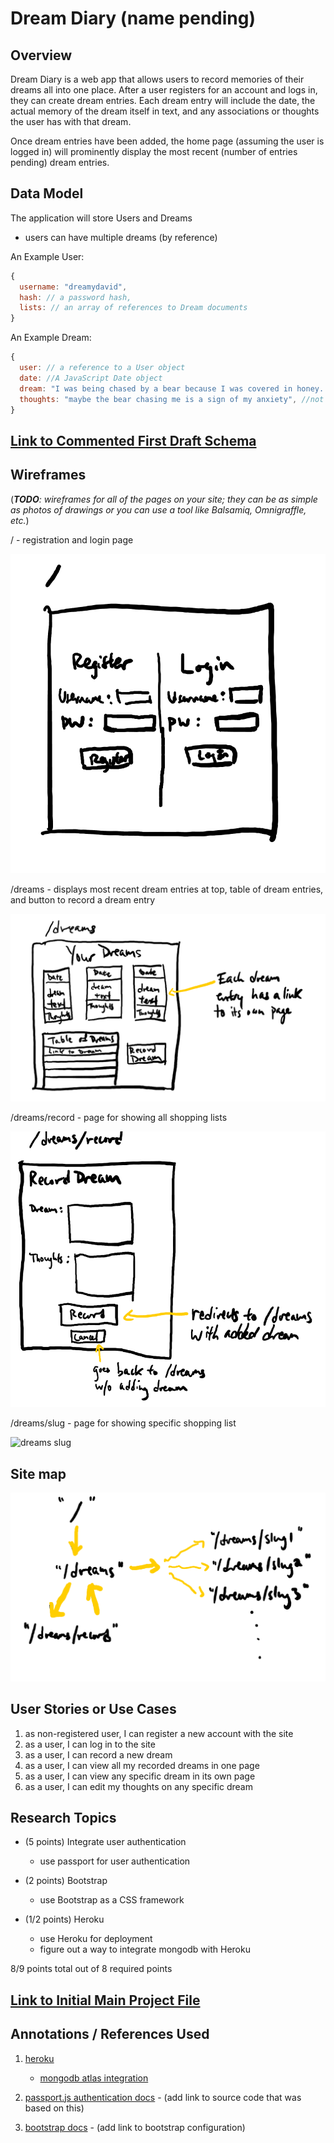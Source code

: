 
# Dream Diary (name pending)

## Overview

Dream Diary is a web app that allows users to record memories of their dreams all into one place. After a user registers for an account and logs in, they can create dream entries. Each dream entry will include the date, the actual memory of the dream itself in text, and any associations or thoughts the user has with that dream.

Once dream entries have been added, the home page (assuming the user is logged in) will prominently display the most recent (number of entries pending) dream entries.



## Data Model
The application will store Users and Dreams

* users can have multiple dreams (by reference)

An Example User:

```javascript
{
  username: "dreamydavid",
  hash: // a password hash,
  lists: // an array of references to Dream documents
}
```

An Example Dream:

```javascript
{
  user: // a reference to a User object
  date: //A JavaScript Date object
  dream: "I was being chased by a bear because I was covered in honey. But then I ran into a tree that teleported me high up in the sky. Instead of plummeting to Earth, I floated slowly down, catching parts of clouds to eat as cotton candy. When I finally touched the ground I woke up.", //a string that represents the dream
  thoughts: "maybe the bear chasing me is a sign of my anxiety", //not required on initial entry, can be added later
}
```


## [Link to Commented First Draft Schema](db.js) 

## Wireframes

(___TODO__: wireframes for all of the pages on your site; they can be as simple as photos of drawings or you can use a tool like Balsamiq, Omnigraffle, etc._)

/ - registration and login page

![home](documentation/home.png)

/dreams - displays most recent dream entries at top, table of dream entries, and button to record a dream entry

![dreams](documentation/dreams.png)

/dreams/record - page for showing all shopping lists

![dreams record](documentation/dreams-record.png)

/dreams/slug - page for showing specific shopping list

![dreams slug](documentation/dreams-slug.png)

## Site map

![site map](documentation/site-map.png)

## User Stories or Use Cases

1. as non-registered user, I can register a new account with the site
2. as a user, I can log in to the site
3. as a user, I can record a new dream
4. as a user, I can view all my recorded dreams in one page
5. as a user, I can view any specific dream in its own page
6. as a user, I can edit my thoughts on any specific dream

## Research Topics

* (5 points) Integrate user authentication
    * use passport for user authentication

* (2 points) Bootstrap
    * use Bootstrap as a CSS framework

* (1/2 points) Heroku
    * use Heroku for deployment
    * figure out a way to integrate mongodb with Heroku

8/9 points total out of 8 required points


## [Link to Initial Main Project File](app.js) 

## Annotations / References Used

1. [heroku](https://devcenter.heroku.com/articles/preparing-a-codebase-for-heroku-deployment) 
    * [mongodb atlas integration](https://developer.mongodb.com/how-to/use-atlas-on-heroku)

2. [passport.js authentication docs](http://passportjs.org/docs) - (add link to source code that was based on this)

3. [bootstrap docs](https://getbootstrap.com/docs/4.5/getting-started/introduction/) - (add link to bootstrap configuration)
